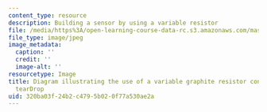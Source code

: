 ```yaml
---
content_type: resource
description: Building a sensor by using a variable resistor
file: /media/https%3A/open-learning-course-data-rc.s3.amazonaws.com/mas-714j-technologies-for-creative-learning-fall-2009/320ba03f24b2c4795b020f77a530ae2a_Image11.jpg
file_type: image/jpeg
image_metadata:
  caption: ''
  credit: ''
  image-alt: ''
resourcetype: Image
title: Diagram illustrating the use of a variable graphite resistor connected to the
  tearDrop
uid: 320ba03f-24b2-c479-5b02-0f77a530ae2a
---
```

